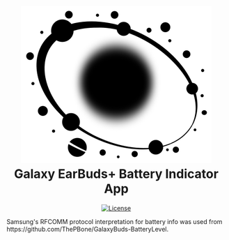 <div align="center">
  <p>
    <h1>
      <a href="https://github.com/agnesk92/GalaxyBudsPlusBattery">
        <img src="icons/galaxy-small.svg" alt="Galaxy EarBuds+ App" />
      </a>
      <br />
      Galaxy EarBuds+ Battery Indicator App
    </h1>
  </p>
  <p>
    <a href="https://github.com/agnesk92/GalaxyBudsPlusBattery/blob/main/LICENSE">
        <img src="https://img.shields.io/github/license/agnesk92/GalaxyBudsPlusBattery?color=yellow&style=flat-square" alt="License" />
    </a>
  </p>
</div>

<p>
    Samsung's RFCOMM protocol interpretation for battery info was used from https://github.com/ThePBone/GalaxyBuds-BatteryLevel.
</p>
